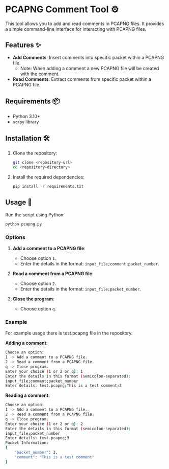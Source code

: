 # PCAPNG Comment Tool ⚙️

This tool allows you to add and read comments in PCAPNG files. It provides a simple command-line interface for interacting with PCAPNG files.

## Features ✨

- **Add Comments**: Insert comments into specific packet within a PCAPNG file.
  - Note: When adding a comment a new PCAPNG file will be created with the comment.
- **Read Comments**: Extract comments from specific packet within a PCAPNG file.

## Requirements 📦

- Python 3.10+
- `scapy` library

## Installation 🛠️

1. Clone the repository:
    ```sh
    git clone <repository-url>
    cd <repository-directory>
    ```

2. Install the required dependencies:
    ```sh
    pip install -r requirements.txt
    ```

## Usage 🚀

Run the script using Python:

```sh
python pcapng.py
```

### Options

1. **Add a comment to a PCAPNG file**:
    - Choose option `1`.
    - Enter the details in the format: `input_file;comment;packet_number`.

2. **Read a comment from a PCAPNG file**:
    - Choose option `2`.
    - Enter the details in the format: `input_file;packet_number`.

3. **Close the program**:
    - Choose option `q`.

### Example

For example usage there is test.pcapng file in the repository.

**Adding a comment**:
```sh
Choose an option:
1 -> Add a comment to a PCAPNG file.
2 -> Read a comment from a PCAPNG file.
q -> Close program.
Enter your choice (1 or 2 or q): 1
Enter the details in this format (semicolon-separated):
input_file;comment;packet_number
Enter details: test.pcapng;This is a test comment;3
```

**Reading a comment**:
```sh
Choose an option:
1 -> Add a comment to a PCAPNG file.
2 -> Read a comment from a PCAPNG file.
q -> Close program.
Enter your choice (1 or 2 or q): 2
Enter the details in this format (semicolon-separated):
input_file;packet_number
Enter details: test.pcapng;3
Packet Information:
{
    "packet_number": 3,
    "comment": "This is a test comment"
}
```
